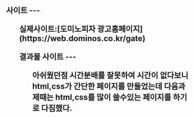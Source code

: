 <h2> 사이트
---
<ul> 실제사이트:[도미노피자 광고홈페이지](https://web.dominos.co.kr/gate)</ul>
<ul> 결과물 사이트 
---
<ul>아쉬웠던점 
시간분배를 잘못하여 시간이 없다보니 html,css가 간단한 페이지를 만들었는데
다음과제때는 html,css를 많이 쓸수있는 페이지를 하기로 다짐했다.
